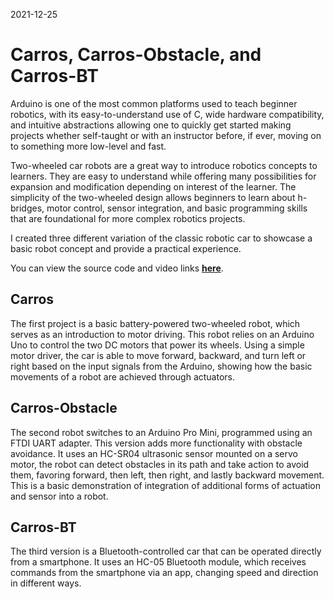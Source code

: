 2021-12-25
# Carros, Carros-Obstacle, and Carros-BT
Arduino is one of the most common platforms used to teach beginner robotics, with its easy-to-understand use of C, wide hardware compatibility, and intuitive abstractions allowing one to quickly get started making projects whether self-taught or with an instructor before, if ever, moving on to something more low-level and fast.

Two-wheeled car robots are a great way to introduce robotics concepts to learners. They are easy to understand while offering many possibilities for expansion and modification depending on interest of the learner. The simplicity of the two-wheeled design allows beginners to learn about h-bridges, motor control, sensor integration, and basic programming skills that are foundational for more complex robotics projects.

I created three different variation of the classic robotic car to showcase a basic robot concept and provide a practical experience.

You can view the source code and video links [**here**](https://github.com/AashvikTyagi/Carros).

## Carros
The first project is a basic battery-powered two-wheeled robot, which serves as an introduction to motor driving. This robot relies on an Arduino Uno to control the two DC motors that power its wheels. Using a simple motor driver, the car is able to move forward, backward, and turn left or right based on the input signals from the Arduino, showing how the basic movements of a robot are achieved through actuators.

## Carros-Obstacle
The second robot switches to an Arduino Pro Mini, programmed using an FTDI UART adapter. This version adds more functionality with obstacle avoidance. It uses an HC-SR04 ultrasonic sensor mounted on a servo motor, the robot can detect obstacles in its path and take action to avoid them, favoring forward, then left, then right, and lastly backward movement. This is a basic demonstration of integration of additional forms of actuation and sensor into a robot.

## Carros-BT
The third version is a Bluetooth-controlled car that can be operated directly from a smartphone. It uses an HC-05 Bluetooth module, which receives commands from the smartphone via an app, changing speed and direction in different ways.